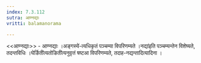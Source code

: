 ```yaml
---
index: 7.3.112
sutra: आण्नद्याः
vritti: balamanorama

---
```

<<आण्नद्याः>> - आण्नद्याः ।अङ्गस्ये॑-त्यधिकृतं पञ्चम्या विपरिणम्यते ।नद्या॑इति पञ्चम्यन्तेन विशेष्यते, तदन्तविधिः ।घेर्ङिती॑त्यतोङिती॑त्यनुवृत्तं षष्टआ विपरिणम्यते, तदाह-नद्यन्तादित्यादिना ।